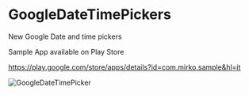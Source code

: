 GoogleDateTimePickers
=====================

New Google Date and time pickers

Sample App available on Play Store

https://play.google.com/store/apps/details?id=com.mirko.sample&hl=it

![GoogleDateTimePicker](https://github.com/Mirkoddd/GoogleDateTimePickers/raw/master/extras/image_1.png)
